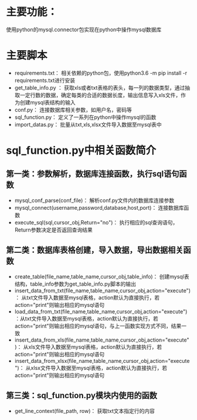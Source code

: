 
# 主要功能：
使用python的mysql.connector包实现在python中操作mysql数据库

# 主要脚本
- requirements.txt： 
相关依赖的python包，使用python3.6 -m pip install -r requirements.txt进行安装
- get_table_info.py ： 获取xls或者txt表格的表头，每一列的数据类型，通过抽取一定行数的数据，确定每类的合适的数据长度，输出信息写入xls文件，作为创建mysql表结构的输入
- conf.py： 连接数据库相关参数，如用户名，密码等
- sql_function.py： 定义了一系列在python中操作mysql的函数
- import_datas.py： 批量从txt,xls,xlsx文件导入数据至mysql表中

# sql_function.py中相关函数简介

## 第一类：参数解析，数据库连接函数，执行sql语句函数

- mysql_conf_parse(conf_file)：   解析conf.py文件内的数据库连接参数
- mysql_connect(username,password,database,host,port)：  连接数据库函数
- execute_sql(sql,cursor_obj,Return="no")：   执行相应的sql查询语句，Return参数决定是否返回查询结果

## 第二类：数据库表格创建，导入数据，导出数据相关函数

- create_table(file_name,table_name,cursor_obj,table_info)：   创建mysql表结构，table_info参数为get_table_info.py脚本的输出
- insert_data_from_txt(file_name,table_name,cursor_obj,action="execute")： 从txt文件导入数据至mysql表格，action默认为直接执行，若action="print"则输出相应的mysql语句
- load_data_from_txt(file_name,table_name,cursor_obj,action="execute")：从txt文件导入数据至mysql表格，action默认为直接执行，若action="print"则输出相应的mysql语句，与上一函数实现方式不同，结果一致
- insert_data_from_xls(file_name,table_name,cursor_obj,action="execute")： 从xls文件导入数据至mysql表格，action默认为直接执行，若action="print"则输出相应的mysql语句
- insert_data_from_xlsx(file_name,table_name,cursor_obj,action="execute")： 从xlsx文件导入数据至mysql表格，action默认为直接执行，若action="print"则输出相应的mysql语句



## 第三类：sql_function.py模块内使用的函数

- get_line_context(file_path, row)：    获取txt文本指定行的内容


